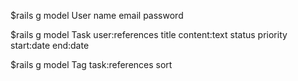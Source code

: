 \$rails g model User name email password

\$rails g model Task user:references title content:text status priority start:date end:date

\$rails g model Tag task:references sort
